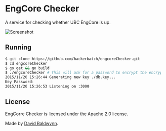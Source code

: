 # EngCore Checker
A service for checking whether UBC EngCore is up. 

![Screenshot](https://i.imgur.com/QzUc4lO.png)

## Running

```bash
$ git clone https://github.com/hackerbatch/engcoreChecker.git
$ cd engcoreChecker
$ go get && go build
$ ./engcoreChecker # This will ask for a password to encrypt the encryption key.
2015/11/20 15:26:44 Generating new key ./db.key...
Key Password:
2015/11/20 15:26:53 Listening on :3000
```

## License
EngCorre Checker is licensed under the Apache 2.0 license.

Made by [David Baldwynn](https://baldwynn.me).
